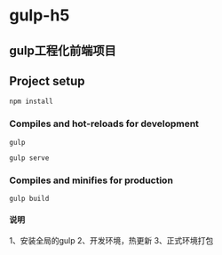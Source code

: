 # gulp-h5
## gulp工程化前端项目

## Project setup
```
npm install
```

### Compiles and hot-reloads for development
```
gulp

gulp serve
```

### Compiles and minifies for production
```
gulp build

```
#### 说明

1、安装全局的gulp
2、开发环境，热更新
3、正式环境打包

